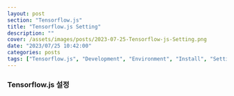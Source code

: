 ```yaml
---
layout: post
section: "Tensorflow.js"
title: "Tensorflow.js Setting"
description: ""
cover: /assets/images/posts/2023-07-25-Tensorflow-js-Setting.png
date: "2023/07/25 10:42:00"
categories: posts
tags: ["Tensorflow.js", "Development", "Environment", "Install", "Setting"]
---
```


### Tensorflow.js 설정
